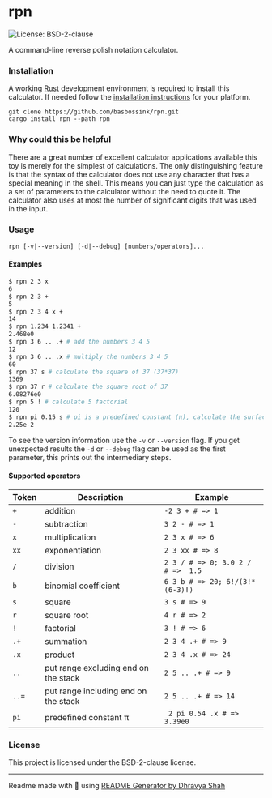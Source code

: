 # rpn

<img alt="License: BSD-2-clause" src="https://img.shields.io/badge/license-BSD--2--clause-green" />

A command-line reverse polish notation calculator.

### Installation

A working [Rust](https://www.rust-lang.org/) development environment is required to install this calculator. If needed follow the [installation instructions](https://www.rust-lang.org/tools/install) for your platform.

```
git clone https://github.com/basbossink/rpn.git
cargo install rpn --path rpn
```

### Why could this be helpful

There are a great number of excellent calculator applications available this toy is merely for the simplest of calculations. The only distinguishing feature is that the syntax of the calculator does not use any character that has a special meaning in the shell. This means you can just type the calculation as a set of parameters to the calculator without the need to quote it. The calculator also uses at most the number of significant digits that was used in the input.

### Usage

```
rpn [-v|--version] [-d|--debug] [numbers/operators]...
```

#### Examples

```sh
$ rpn 2 3 x
6
$ rpn 2 3 +
5
$ rpn 2 3 4 x +
14
$ rpn 1.234 1.2341 +
2.468e0
$ rpn 3 6 .. .+ # add the numbers 3 4 5
12
$ rpn 3 6 .. .x # multiply the numbers 3 4 5
60
$ rpn 37 s # calculate the square of 37 (37*37)
1369
$ rpn 37 r # calculate the square root of 37
6.08276e0
$ rpn 5 ! # calculate 5 factorial
120
$ rpn pi 0.15 s # pi is a predefined constant (π), calculate the surface of a cicle with radius 0.15
2.25e-2
```

To see the version information use the `-v` or `--version` flag. If you get unexpected results the `-d` or `--debug` flag can be used as the first parameter, this prints out the intermediary steps.

#### Supported operators

| Token | Description | Example |
|-- |-- | -- |
|`+`| addition | `-2 3 + # => 1`|
|`-`| subtraction| `3 2 - # => 1`|
|`x`| multiplication | `2 3 x # => 6` |
|`xx`| exponentiation | `2 3 xx # => 8`|
|`/`| division | `2 3 / # => 0; 3.0 2 / # =>  1.5`|
|`b`| binomial coefficient | `6 3 b # => 20; 6!/(3!*(6-3)!)`|
|`s`| square | `3 s # => 9`|
|`r`| square root | `4 r # => 2`|
|`!`| factorial | `3 ! # => 6`|
|`.+`| summation | `2 3 4 .+ # => 9`|
|`.x`| product | `2 3 4 .x # => 24`|
|`..`| put range excluding end on the stack | `2 5 .. .+ # => 9`|
|`..=`| put range including end on the stack | `2 5 .. .+ # => 14`|
|`pi`| predefined constant π | ` 2 pi 0.54 .x # => 3.39e0`|

### License

This project is licensed under the BSD-2-clause license.

***
Readme made with 💖 using [README Generator by Dhravya Shah](https://github.com/Dhravya/readme-generator)
